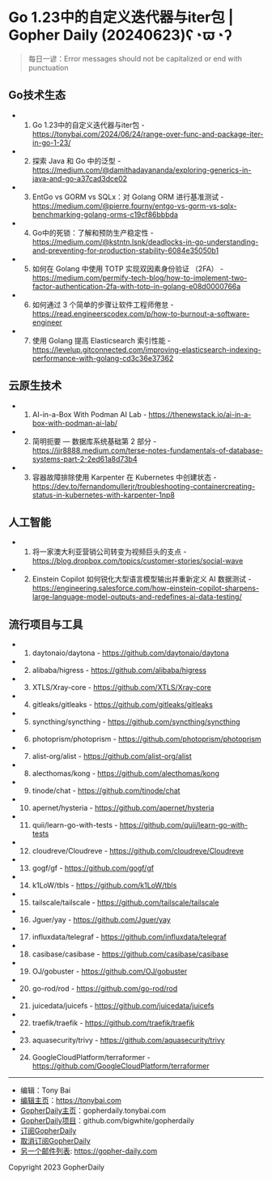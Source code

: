 # Go 1.23中的自定义迭代器与iter包 | Gopher Daily (20240623)ʕ◔ϖ◔ʔ

>每日一谚：Error messages should not be capitalized or end with punctuation

## Go技术生态


- 1. Go 1.23中的自定义迭代器与iter包 - https://tonybai.com/2024/06/24/range-over-func-and-package-iter-in-go-1-23/

- 2. 探索 Java 和 Go 中的泛型 - https://medium.com/@damithadayananda/exploring-generics-in-java-and-go-a37cad3dce02

- 3. EntGo vs GORM vs SQLx：对 Golang ORM 进行基准测试 - https://medium.com/@pierre.fourny/entgo-vs-gorm-vs-sqlx-benchmarking-golang-orms-c19cf86bbbda

- 4. Go中的死锁：了解和预防生产稳定性 - https://medium.com/@kstntn.lsnk/deadlocks-in-go-understanding-and-preventing-for-production-stability-6084e35050b1

- 5. 如何在 Golang 中使用 TOTP 实现双因素身份验证 （2FA） - https://medium.com/permify-tech-blog/how-to-implement-two-factor-authentication-2fa-with-totp-in-golang-e08d0000766a

- 6. 如何通过 3 个简单的步骤让软件工程师倦怠 - https://read.engineerscodex.com/p/how-to-burnout-a-software-engineer

- 7. 使用 Golang 提高 Elasticsearch 索引性能 - https://levelup.gitconnected.com/improving-elasticsearch-indexing-performance-with-golang-cd3c36e37362


## 云原生技术


- 1. AI-in-a-Box With Podman AI Lab - https://thenewstack.io/ai-in-a-box-with-podman-ai-lab/

- 2. 简明扼要 — 数据库系统基础第 2 部分 - https://jjr8888.medium.com/terse-notes-fundamentals-of-database-systems-part-2-2ed61a8d73b4

- 3. 容器故障排除使用 Karpenter 在 Kubernetes 中创建状态 - https://dev.to/fernandomullerjr/troubleshooting-containercreating-status-in-kubernetes-with-karpenter-1np8


## 人工智能


- 1. 将一家澳大利亚营销公司转变为视频巨头的支点 - https://blog.dropbox.com/topics/customer-stories/social-wave

- 2. Einstein Copilot 如何锐化大型语言模型输出并重新定义 AI 数据测试 - https://engineering.salesforce.com/how-einstein-copilot-sharpens-large-language-model-outputs-and-redefines-ai-data-testing/


## 流行项目与工具


- 1. daytonaio/daytona - https://github.com/daytonaio/daytona

- 2. alibaba/higress - https://github.com/alibaba/higress

- 3. XTLS/Xray-core - https://github.com/XTLS/Xray-core

- 4. gitleaks/gitleaks - https://github.com/gitleaks/gitleaks

- 5. syncthing/syncthing - https://github.com/syncthing/syncthing

- 6. photoprism/photoprism - https://github.com/photoprism/photoprism

- 7. alist-org/alist - https://github.com/alist-org/alist

- 8. alecthomas/kong - https://github.com/alecthomas/kong

- 9. tinode/chat - https://github.com/tinode/chat

- 10. apernet/hysteria - https://github.com/apernet/hysteria

- 11. quii/learn-go-with-tests - https://github.com/quii/learn-go-with-tests

- 12. cloudreve/Cloudreve - https://github.com/cloudreve/Cloudreve

- 13. gogf/gf - https://github.com/gogf/gf

- 14. k1LoW/tbls - https://github.com/k1LoW/tbls

- 15. tailscale/tailscale - https://github.com/tailscale/tailscale

- 16. Jguer/yay - https://github.com/Jguer/yay

- 17. influxdata/telegraf - https://github.com/influxdata/telegraf

- 18. casibase/casibase - https://github.com/casibase/casibase

- 19. OJ/gobuster - https://github.com/OJ/gobuster

- 20. go-rod/rod - https://github.com/go-rod/rod

- 21. juicedata/juicefs - https://github.com/juicedata/juicefs

- 22. traefik/traefik - https://github.com/traefik/traefik

- 23. aquasecurity/trivy - https://github.com/aquasecurity/trivy

- 24. GoogleCloudPlatform/terraformer - https://github.com/GoogleCloudPlatform/terraformer


----

- 编辑：Tony Bai
- [编辑主页](https://tonybai.com)：https://tonybai.com
- [GopherDaily主页](https://gopherdaily.tonybai.com)：gopherdaily.tonybai.com
- [GopherDaily项目](https://github.com/bigwhite/gopherdaily)：github.com/bigwhite/gopherdaily
- [订阅GopherDaily](https://gopherdaily.tonybai.com/subscribe)
- [取消订阅GopherDaily](https://gopherdaily.tonybai.com/unsubscribe)
- [另一个邮件列表](https://gopher-daily.com): https://gopher-daily.com

Copyright 2023 GopherDaily
